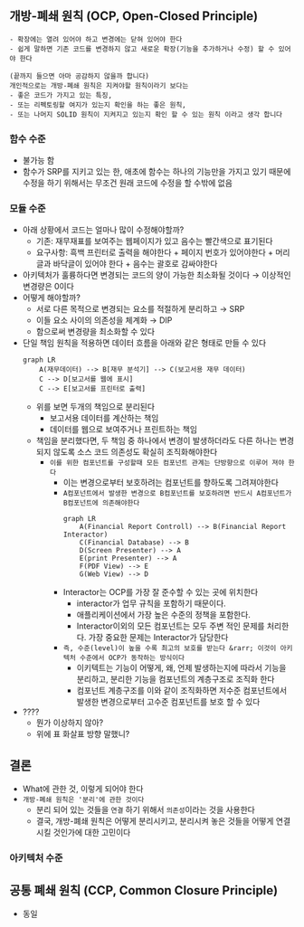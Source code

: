 ## 개방-폐쇄 원칙 (OCP, Open-Closed Principle)

```
- 확장에는 열려 있어야 하고 변경에는 닫혀 있어야 한다
- 쉽게 말하면 기존 코드를 변경하지 않고 새로운 확장(기능을 추가하거나 수정) 할 수 있어야 한다

(끝까지 들으면 아마 공감하지 않을까 합니다)
개인적으로는 개방-폐쇄 원칙은 지켜야할 원칙이라기 보다는
- 좋은 코드가 가지고 있는 특징,
- 또는 리펙토링할 여지가 있는지 확인을 하는 좋은 원칙,
- 또는 나머지 SOLID 원칙이 지켜지고 있는지 확인 할 수 있는 원칙 이라고 생각 합니다
```

### 함수 수준

- 불가능 함
- 함수가 SRP를 지키고 있는 한, 애초에 함수는 하나의 기능만을 가지고 있기 때문에 수정을 하기 위해서는 무조건 원래 코드에 수정을 할 수밖에 없음

### 모듈 수준

- 아래 상황에서 코드는 얼마나 많이 수정해야할까?
    - 기존: 재무재표를 보여주는 웹페이지가 있고 음수는 빨간색으로 표기된다
    - 요구사항: 흑백 프린터로 출력을 해야한다 + 페이지 번호가 있어야한다 + 머리글과 바닥글이 있어야 한다 + 음수는 괄호로 감싸야한다
- 아키텍처가 훌륭하다면 변경되는 코드의 양이 가능한 최소화될 것이다 &rarr; 이상적인 변경량은 0이다
- 어떻게 해야할까?
    - 서로 다른 목적으로 변경되는 요소를 적절하게 분리하고 &rarr; SRP
    - 이들 요소 사이의 의존성을 체계화 &rarr; DIP
    - 함으로써 변경량을 최소화할 수 있다
- 단일 책임 원칙을 적용하면 데이터 흐름을 아래와 같은 형태로 만들 수 있다
  ```mermaid
  graph LR
      A(재무데이터) --> B[재무 분석기] --> C(보고서용 재무 데이터)
      C --> D[보고서를 웹에 표시]
      C --> E[보고서를 프린터로 출력]
  
  ```
    - 위를 보면 두개의 책임으로 분리된다
        - 보고서용 데이터를 계산하는 책임
        - 데이터를 웹으로 보여주거나 프린트하는 책임
    - 책임을 분리했다면, 두 책임 중 하나에서 변경이 발생하더라도 다른 하나는 변경되지 않도록 소스 코드 의존성도 확실히 조직화해야한다
        - `이를 위한 컴포넌트를 구성할때 모든 컴포넌트 관계는 단방향으로 이루어 져야 한다`
            - 이는 변경으로부터 보호하려는 컴포넌트를 향하도록 그려져야한다
            - `A컴포넌트에서 발생한 변경으로 B컴포넌트를 보호하려면 반드시 A컴포넌트가 B컴포넌트에 의존해야한다`
                ```mermaid
                graph LR
                    A(Financial Report Controll) --> B(Financial Report Interactor)
                    C(Financial Database) --> B
                    D(Screen Presenter) --> A
                    E(print Presenter) --> A
                    F(PDF View) --> E
                    G(Web View) --> D
                ```
            - Interactor는 OCP를 가장 잘 준수할 수 있는 곳에 위치한다
                - interactor가 업무 규칙을 포함하기 때문이다.
                - 애플리케이션에서 가장 높은 수준의 정책을 포함한다.
                - Interactor이외의 모든 컴포넌트는 모두 주변 적인 문제를 처리한다. 가장 중요한 문제는 Interactor가 담당한다
            - `즉, 수준(level)이 높을 수록 최고의 보호를 받는다 &rarr; 이것이 아키텍처 수준에서 OCP가 동작하는 방식이다`
                - 이키텍트는 기능이 어떻게, 왜, 언제 발생하는지에 따라서 기능을 분리하고, 분리한 기능을 컴포넌트의 계층구조로 조직화 한다
                - 컴포넌트 계층구조를 이와 같이 조직화하면 저수준 컴포넌트에서 발생한 변경으로부터 고수준 컴포넌트를 보호 할 수 있다
- ????
    - 뭔가 이상하지 않아?
    - 위에 표 화살표 방향 말했니?

## 결론

- What에 관한 것, 이렇게 되어야 한다
- `개방-폐쇄 원칙은 '분리'에 관한 것이다`
    - 분리 되어 있는 것들을 `연결` 하기 위해서 `의존성`이라는 것을 사용한다
    - 결국, 개방-폐쇄 원칙은 어떻게 분리시키고, 분리시켜 놓은 것들을 어떻게 연결시킬 것인가에 대한 고민이다

### 아키텍처 수준

## 공통 폐쇄 원칙 (CCP, Common Closure Principle)

- 동일